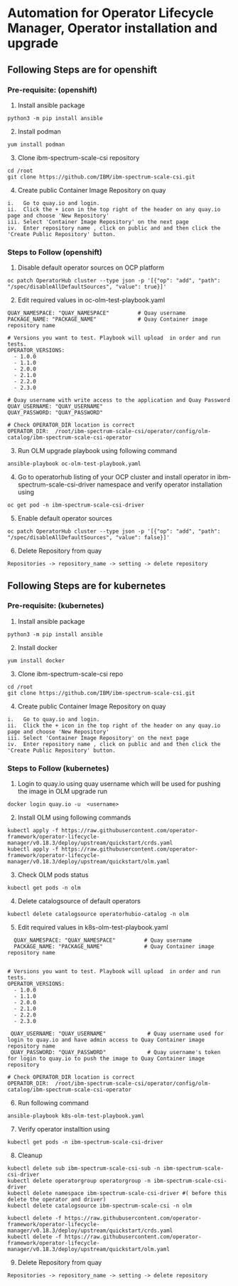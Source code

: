# Automation for Operator Lifecycle Manager, Operator installation and upgrade

## Following Steps are for openshift
### Pre-requisite: (openshift)

1. Install ansible package 
```
python3 -m pip install ansible
```
2. Install podman
```
yum install podman
```
3. Clone ibm-spectrum-scale-csi repository

```
cd /root
git clone https://github.com/IBM/ibm-spectrum-scale-csi.git

```
4. Create public Container Image Repository on quay

```
i.   Go to quay.io and login.
ii.  Click the + icon in the top right of the header on any quay.io page and choose 'New Repository'
iii. Select 'Container Image Repository' on the next page
iv.  Enter repository name , click on public and and then click the 'Create Public Repository' button.
```

### Steps to Follow (openshift)

1. Disable default operator sources on OCP platform
```
oc patch OperatorHub cluster --type json -p '[{"op": "add", "path": "/spec/disableAllDefaultSources", "value": true}]'
```
2. Edit required values in oc-olm-test-playbook.yaml
```
QUAY_NAMESPACE: "QUAY_NAMESPACE"         # Quay username
PACKAGE_NAME: "PACKAGE_NAME"             # Quay Container image repository name

# Versions you want to test. Playbook will upload  in order and run  tests.
OPERATOR_VERSIONS:
  - 1.0.0
  - 1.1.0
  - 2.0.0
  - 2.1.0
  - 2.2.0
  - 2.3.0

# Quay username with write access to the application and Quay Password
QUAY_USERNAME: "QUAY_USERNAME"
QUAY_PASSWORD: "QUAY_PASSWORD"

# Check OPERATOR_DIR location is correct
OPERATOR_DIR:  /root/ibm-spectrum-scale-csi/operator/config/olm-catalog/ibm-spectrum-scale-csi-operator
```
3. Run OLM upgrade playbook using following command
```
ansible-playbook oc-olm-test-playbook.yaml
```
4. Go to operatorhub listing of your OCP cluster and install operator in ibm-spectrum-scale-csi-driver namespace and verify operator installation using 
```
oc get pod -n ibm-spectrum-scale-csi-driver
```
5. Enable default operator sources
```
oc patch OperatorHub cluster --type json -p '[{"op": "add", "path": "/spec/disableAllDefaultSources", "value": false}]'
```
6. Delete Repository from quay 
```
Repositories -> repository_name -> setting -> delete repository
```

## Following Steps are for kubernetes
### Pre-requisite: (kubernetes)

1. Install ansible package 
```
python3 -m pip install ansible
```
2. Install docker
```
yum install docker
```
3. Clone ibm-spectrum-scale-csi repo
```
cd /root
git clone https://github.com/IBM/ibm-spectrum-scale-csi.git

```
4. Create public Container Image Repository on quay
```
i.   Go to quay.io and login.
ii.  Click the + icon in the top right of the header on any quay.io page and choose 'New Repository'
iii. Select 'Container Image Repository' on the next page
iv.  Enter repository name , click on public and and then click the 'Create Public Repository' button.
```

### Steps to Follow (kubernetes)

1. Login to quay.io using quay username which will be used for pushing the image in OLM upgrade run
```
docker login quay.io -u  <username>
```
2. Install OLM using following commands
```
kubectl apply -f https://raw.githubusercontent.com/operator-framework/operator-lifecycle-manager/v0.18.3/deploy/upstream/quickstart/crds.yaml
kubectl apply -f https://raw.githubusercontent.com/operator-framework/operator-lifecycle-manager/v0.18.3/deploy/upstream/quickstart/olm.yaml
```
3. Check OLM pods status 
```
kubectl get pods -n olm
```
4. Delete catalogsource of default  operators
```
kubectl delete catalogsource operatorhubio-catalog -n olm
```
5. Edit required values in k8s-olm-test-playbook.yaml
```
  QUAY_NAMESPACE: "QUAY_NAMESPACE"         # Quay username
  PACKAGE_NAME: "PACKAGE_NAME"             # Quay Container image repository name


# Versions you want to test. Playbook will upload  in order and run  tests.
OPERATOR_VERSIONS:
  - 1.0.0
  - 1.1.0
  - 2.0.0
  - 2.1.0
  - 2.2.0
  - 2.3.0

 QUAY_USERNAME: "QUAY_USERNAME"             # Quay username used for login to quay.io and have admin access to Quay Container image repository name
 QUAY_PASSWORD: "QUAY_PASSWORD"             # Quay username's token for login to quay.io to push the image to Quay Container image repository

# Check OPERATOR_DIR location is correct
OPERATOR_DIR:  /root/ibm-spectrum-scale-csi/operator/config/olm-catalog/ibm-spectrum-scale-csi-operator
```
6. Run following command
```
ansible-playbook k8s-olm-test-playbook.yaml
```
7. Verify operator installtion using  
```
kubectl get pods -n ibm-spectrum-scale-csi-driver
```
8. Cleanup
```
kubectl delete sub ibm-spectrum-scale-csi-sub -n ibm-spectrum-scale-csi-driver
kubectl delete operatorgroup operatorgroup -n ibm-spectrum-scale-csi-driver
kubectl delete namespace ibm-spectrum-scale-csi-driver #( before this delete the operator and driver)
kubectl delete catalogsource ibm-spectrum-scale-csi -n olm

kubectl delete -f https://raw.githubusercontent.com/operator-framework/operator-lifecycle-manager/v0.18.3/deploy/upstream/quickstart/crds.yaml
kubectl delete -f https://raw.githubusercontent.com/operator-framework/operator-lifecycle-manager/v0.18.3/deploy/upstream/quickstart/olm.yaml

```
9. Delete Repository from quay 
```
Repositories -> repository_name -> setting -> delete repository
```
